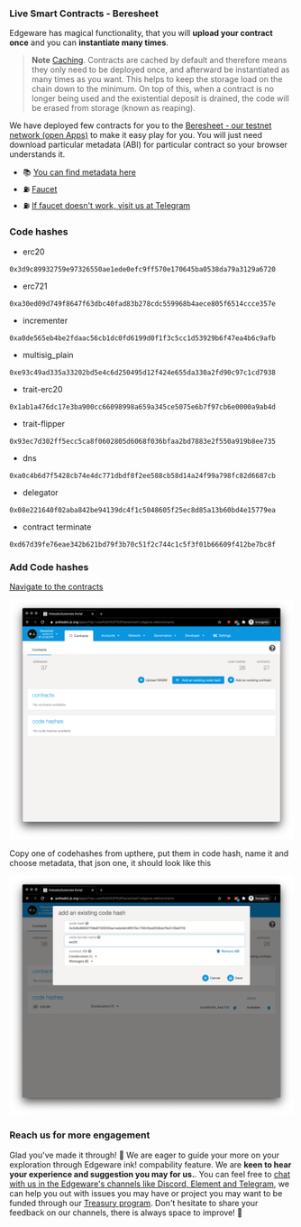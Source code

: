 
### Live Smart Contracts - Beresheet

Edgeware has magical functionality, that you will **upload your contract once** and you can **instantiate many times**. 

> **Note** [Caching](https://wiki.polkadot.network/docs/en/build-build-with-polkadot#so-you-want-to-build-a-smart-contract). Contracts are cached by default and therefore means they only need to be deployed once, and afterward be instantiated as many times as you want. This helps to keep the storage load on the chain down to the minimum. On top of this, when a contract is no longer being used and the existential deposit is drained, the code will be erased from storage (known as reaping).

We have deployed few contracts for you to the [Beresheet - our testnet network (open Apps)](https://polkadot.js.org/apps/?rpc=wss%3A%2F%2Fberesheet1.edgewa.re#/contracts) to make it easy play for you. You will just need download particular metadata (ABI) for particular contract so your browser understands it. 

* 📚 [You can find metadata here](3/introduction.md)
* ⛽️ [Faucet](https://beresheet-faucet.vercel.app/)
* ⛽️ [If faucet doesn't work, visit us at Telegram](https://t.me/edg_developers)

### Code hashes 
* erc20 
```
0x3d9c89932759e97326550ae1ede0efc9ff570e170645ba0538da79a3129a6720
```
* erc721 
```
0xa30ed09d749f8647f63dbc40fad83b278cdc559968b4aece805f6514ccce357e
```
* incrementer 
```
0xa0de565eb4be2fdaac56cb1dc0fd6199d0f1f3c5cc1d53929b6f47ea4b6c9afb
```
* multisig_plain 
```
0xe93c49ad335a33202bd5e4c6d250495d12f424e655da330a2fd90c97c1cd7938
```
* trait-erc20 
```
0x1ab1a476dc17e3ba900cc66098998a659a345ce5075e6b7f97cb6e0000a9ab4d
```
* trait-flipper 
```
0x93ec7d302ff5ecc5ca8f0602805d6068f036bfaa2bd7883e2f550a919b8ee735
```
* dns 
```
0xa0c4b6d7f5428cb74e4dc771dbdf8f2ee588cb58d14a24f99a798fc82d6687cb
```
* delegator 
```
0x08e221640f02aba842be94139dc4f1c5048605f25ec8d85a13b60bd4e15779ea
```
* contract terminate 
```
0xd67d39fe76eae342b621bd79f3b70c51f2c744c1c5f3f01b66609f412be7bc8f
```

### Add Code hashes

[Navigate to the contracts](https://polkadot.js.org/apps/?rpc=wss%3A%2F%2Fberesheet1.edgewa.re#/contracts)

![Add-Codehash](./assets/live-add-codehash.png)

Copy one of codehashes from upthere, put them in code hash, name it and choose metadata, that json one, it should look like this 

![Save-Codehash](./assets/live-save-codehash.png)

### Reach us for more engagement

Glad you've made it through! 🥰 We are eager to guide your more on your exploration through Edgeware ink! compability feature. We are **keen to hear your experience and suggestion you may for us.**. You can feel free to [chat with us in the Edgeware's channels like Discord, Element and Telegram](https://linktr.ee/edg_developers), we can help you out with issues you may have or project you may want to be funded through our [Treasury program](https://docs.edgewa.re/edgeware-runtime/treasury). Don't hesitate to share your feedback on our channels, there is always space to improve! 🙌
